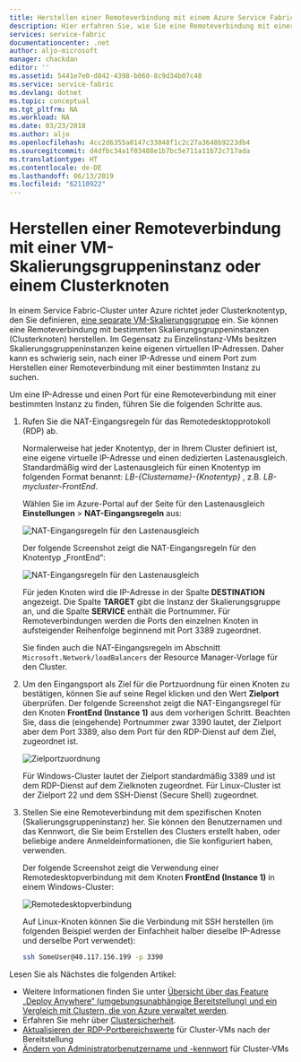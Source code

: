 ```yaml
---
title: Herstellen einer Remoteverbindung mit einem Azure Service Fabric-Clusterknoten | Microsoft-Dokumentation
description: Hier erfahren Sie, wie Sie eine Remoteverbindung mit einer Skalierungsgruppeninstanz (Service Fabric-Clusterknoten) herstellen.
services: service-fabric
documentationcenter: .net
author: aljo-microsoft
manager: chackdan
editor: ''
ms.assetid: 5441e7e0-d842-4398-b060-8c9d34b07c48
ms.service: service-fabric
ms.devlang: dotnet
ms.topic: conceptual
ms.tgt_pltfrm: NA
ms.workload: NA
ms.date: 03/23/2018
ms.author: aljo
ms.openlocfilehash: 4cc2d6355a0147c33048f1c2c27a3648b9223db4
ms.sourcegitcommit: d4dfbc34a1f03488e1b7bc5e711a11b72c717ada
ms.translationtype: HT
ms.contentlocale: de-DE
ms.lasthandoff: 06/13/2019
ms.locfileid: "62110922"
---
```

# <a name="remote-connect-to-a-virtual-machine-scale-set-instance-or-a-cluster-node"></a>Herstellen einer Remoteverbindung mit einer VM-Skalierungsgruppeninstanz oder einem Clusterknoten
In einem Service Fabric-Cluster unter Azure richtet jeder Clusterknotentyp, den Sie definieren, [eine separate VM-Skalierungsgruppe](service-fabric-cluster-nodetypes.md) ein.  Sie können eine Remoteverbindung mit bestimmten Skalierungsgruppeninstanzen (Clusterknoten) herstellen.  Im Gegensatz zu Einzelinstanz-VMs besitzen Skalierungsgruppeninstanzen keine eigenen virtuellen IP-Adressen. Daher kann es schwierig sein, nach einer IP-Adresse und einem Port zum Herstellen einer Remoteverbindung mit einer bestimmten Instanz zu suchen.

Um eine IP-Adresse und einen Port für eine Remoteverbindung mit einer bestimmten Instanz zu finden, führen Sie die folgenden Schritte aus.

1. Rufen Sie die NAT-Eingangsregeln für das Remotedesktopprotokoll (RDP) ab.

    Normalerweise hat jeder Knotentyp, der in Ihrem Cluster definiert ist, eine eigene virtuelle IP-Adresse und einen dedizierten Lastenausgleich. Standardmäßig wird der Lastenausgleich für einen Knotentyp im folgenden Format benannt: *LB-{Clustername}-{Knotentyp}* , z.B. *LB-mycluster-FrontEnd*. 
    
    Wählen Sie im Azure-Portal auf der Seite für den Lastenausgleich **Einstellungen** > **NAT-Eingangsregeln** aus: 

    ![NAT-Eingangsregeln für den Lastenausgleich](./media/service-fabric-cluster-remote-connect-to-azure-cluster-node/lb-window.png)

    Der folgende Screenshot zeigt die NAT-Eingangsregeln für den Knotentyp „FrontEnd“: 

    ![NAT-Eingangsregeln für den Lastenausgleich](./media/service-fabric-cluster-remote-connect-to-azure-cluster-node/nat-rules.png)

    Für jeden Knoten wird die IP-Adresse in der Spalte **DESTINATION** angezeigt. Die Spalte **TARGET** gibt die Instanz der Skalierungsgruppe an, und die Spalte **SERVICE** enthält die Portnummer. Für Remoteverbindungen werden die Ports den einzelnen Knoten in aufsteigender Reihenfolge beginnend mit Port 3389 zugeordnet.

    Sie finden auch die NAT-Eingangsregeln im Abschnitt `Microsoft.Network/loadBalancers` der Resource Manager-Vorlage für den Cluster.
    
2. Um den Eingangsport als Ziel für die Portzuordnung für einen Knoten zu bestätigen, können Sie auf seine Regel klicken und den Wert **Zielport** überprüfen. Der folgende Screenshot zeigt die NAT-Eingangsregel für den Knoten **FrontEnd (Instance 1)** aus dem vorherigen Schritt. Beachten Sie, dass die (eingehende) Portnummer zwar 3390 lautet, der Zielport aber dem Port 3389, also dem Port für den RDP-Dienst auf dem Ziel, zugeordnet ist.  

    ![Zielportzuordnung](./media/service-fabric-cluster-remote-connect-to-azure-cluster-node/port-mapping.png)

    Für Windows-Cluster lautet der Zielport standardmäßig 3389 und ist dem RDP-Dienst auf dem Zielknoten zugeordnet. Für Linux-Cluster ist der Zielport 22 und dem SSH-Dienst (Secure Shell) zugeordnet.

3. Stellen Sie eine Remoteverbindung mit dem spezifischen Knoten (Skalierungsgruppeninstanz) her. Sie können den Benutzernamen und das Kennwort, die Sie beim Erstellen des Clusters erstellt haben, oder beliebige andere Anmeldeinformationen, die Sie konfiguriert haben, verwenden. 

    Der folgende Screenshot zeigt die Verwendung einer Remotedesktopverbindung mit dem Knoten **FrontEnd (Instance 1)** in einem Windows-Cluster:
    
    ![Remotedesktopverbindung](./media/service-fabric-cluster-remote-connect-to-azure-cluster-node/rdp-connect.png)

    Auf Linux-Knoten können Sie die Verbindung mit SSH herstellen (im folgenden Beispiel werden der Einfachheit halber dieselbe IP-Adresse und derselbe Port verwendet):

    ``` bash
    ssh SomeUser@40.117.156.199 -p 3390
    ```


Lesen Sie als Nächstes die folgenden Artikel:
* Weitere Informationen finden Sie unter [Übersicht über das Feature „Deploy Anywhere“ (umgebungsunabhängige Bereitstellung) und ein Vergleich mit Clustern, die von Azure verwaltet werden](service-fabric-deploy-anywhere.md).
* Erfahren Sie mehr über [Clustersicherheit](service-fabric-cluster-security.md).
* [Aktualisieren der RDP-Portbereichswerte](./scripts/service-fabric-powershell-change-rdp-port-range.md) für Cluster-VMs nach der Bereitstellung
* [Ändern von Administratorbenutzername und -kennwort](./scripts/service-fabric-powershell-change-rdp-user-and-pw.md) für Cluster-VMs

